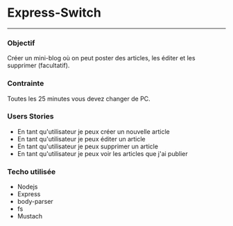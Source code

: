# Express-Switch
___

### Objectif

Créer un mini-blog où on peut poster des articles, les éditer et les supprimer (facultatif).


### Contrainte

Toutes les 25 minutes vous devez changer de PC.

### Users Stories

- En tant qu'utilisateur je peux créer un nouvelle article
- En tant qu'utilisateur je peux éditer un article
- En tant qu'utilisateur je peux supprimer un article
- En tant qu'utilisateur je peux voir les articles que j'ai publier

### Techo utilisée

- Nodejs
- Express
- body-parser
- fs
- Mustach